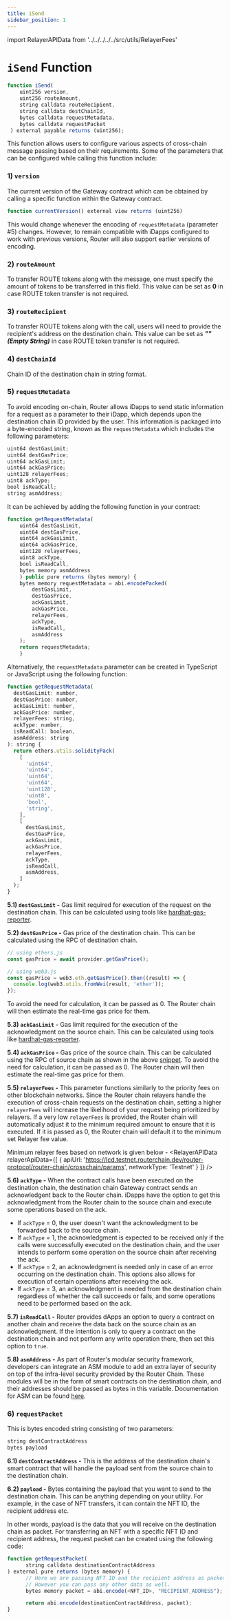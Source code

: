 ```yaml
---
title: iSend
sidebar_position: 1
---
```

import RelayerAPIData from '../../../../../src/utils/RelayerFees'


# `iSend` Function

```javascript
function iSend(
    uint256 version,
    uint256 routeAmount,
    string calldata routeRecipient,
    string calldata destChainId,
    bytes calldata requestMetadata,
    bytes calldata requestPacket
 ) external payable returns (uint256);
```

This function allows users to configure various aspects of cross-chain message passing based on their requirements. Some of the parameters that can be configured while calling this function include:

### 1) `version`

The current version of the Gateway contract which can be obtained by calling a specific function within the Gateway contract.

```javascript
function currentVersion() external view returns (uint256)
```

This would change whenever the encoding of `requestMetadata` (parameter #5) changes. However, to remain compatible with iDapps configured to work with previous versions, Router will also support earlier versions of encoding.

### 2) `routeAmount`

To transfer ROUTE tokens along with the message, one must specify the amount of tokens to be transferred in this field. This value can be set as **0** in case ROUTE token transfer is not required. 

### 3) `routeRecipient`

To transfer ROUTE tokens along with the call, users will need to provide the recipient's address on the destination chain. This value can be set as ***"" (Empty String)*** in case ROUTE token transfer is not required.

### 4) `destChainId`

Chain ID of the destination chain in string format.

### 5) `requestMetadata`

To avoid encoding on-chain, Router allows iDapps to send static information for a request as a parameter to their iDapp, which depends upon the destination chain ID provided by the user. This information is packaged into a byte-encoded string, known as the `requestMetadata` which includes the following parameters:

```javascript
uint64 destGasLimit;
uint64 destGasPrice;
uint64 ackGasLimit;
uint64 ackGasPrice;
uint128 relayerFees;
uint8 ackType;
bool isReadCall;
string asmAddress;
```

It can be achieved by adding the following function in your contract:

```javascript
function getRequestMetadata(
    uint64 destGasLimit,
    uint64 destGasPrice,
    uint64 ackGasLimit,
    uint64 ackGasPrice,
    uint128 relayerFees,
    uint8 ackType,
    bool isReadCall,
    bytes memory asmAddress
    ) public pure returns (bytes memory) {
    bytes memory requestMetadata = abi.encodePacked(
        destGasLimit,
        destGasPrice,
        ackGasLimit,
        ackGasPrice,
        relayerFees,
        ackType,
        isReadCall,
        asmAddress
    );
    return requestMetadata;
    }
```

Alternatively, the `requestMetadata` parameter can be created in TypeScript or JavaScript using the following function:


```javascript
function getRequestMetadata(
  destGasLimit: number,
  destGasPrice: number,
  ackGasLimit: number,
  ackGasPrice: number,
  relayerFees: string,
  ackType: number,
  isReadCall: boolean,
  asmAddress: string
): string {
  return ethers.utils.solidityPack(
    [
      'uint64',
      'uint64',
      'uint64',
      'uint64',
      'uint128',
      'uint8',
      'bool',
      'string',
    ],
    [
      destGasLimit,
      destGasPrice,
      ackGasLimit,
      ackGasPrice,
      relayerFees,
      ackType,
      isReadCall,
      asmAddress,
    ]
  );
}
```

**5.1) `destGasLimit` -** Gas limit required for execution of the request on the destination chain. This can be calculated using tools like [hardhat-gas-reporter](https://www.npmjs.com/package/hardhat-gas-reporter).

**5.2) `destGasPrice` -** Gas price of the destination chain. This can be calculated using the RPC of destination chain.

   ```jsx
   // using ethers.js
   const gasPrice = await provider.getGasPrice();

   // using web3.js
   const gasPrice = web3.eth.getGasPrice().then((result) => {
     console.log(web3.utils.fromWei(result, 'ether'));
   });
   ```

   To avoid the need for calculation, it can be passed as 0. The Router chain will then estimate the real-time gas price for them.

**5.3) `ackGasLimit` -** Gas limit required for the execution of the acknowledgment on the source chain. This can be calculated using tools like [hardhat-gas-reporter](https://www.npmjs.com/package/hardhat-gas-reporter).

**5.4) `ackGasPrice` -** Gas price of the source chain. This can be calculated using the RPC of source chain as shown in the above [snippet](#5-requestmetadata). To avoid the need for calculation, it can be passed as 0. The Router chain will then estimate the real-time gas price for them.

**5.5) `relayerFees` -** This parameter functions similarly to the priority fees on other blockchain networks. Since the Router chain relayers handle the execution of cross-chain requests on the destination chain, setting a higher `relayerFees` will increase the likelihood of your request being prioritized by relayers. If a very low `relayerFees` is provided, the Router chain will automatically adjust it to the minimum required amount to ensure that it is executed. If it is passed as 0, the Router chain will default it to the minimum set Relayer fee value. 

Minimum relayer fees based on network is given below -
<RelayerAPIData
  relayerApiData={[
    { apiUrl: 'https://lcd.testnet.routerchain.dev/router-protocol/router-chain/crosschain/params', networkType: 'Testnet' }
  ]}
/>
<p style={{ marginBottom: '30px' }}></p>


**5.6) `ackType` -** When the contract calls have been executed on the destination chain, the destination chain Gateway contract sends an acknowledgent back to the Router chain. iDapps have the option to get this acknowledgment from the Router chain to the source chain and execute some operations based on the ack.
   - If `ackType` = 0, the user doesn't want the acknowledgment to be forwarded back to the source chain.
   - If `ackType` = 1, the acknowledgment is expected to be received only if the calls were successfully executed on the destination chain, and the user intends to perform some operation on the source chain after receiving the ack.
   - If `ackType` = 2, an acknowledgment is needed only in case of an error occurring on the destination chain. This options also allows for execution of certain operations after receiving the ack.
   - If `ackType` = 3, an acknowledgment is needed from the destination chain regardless of whether the call succeeds or fails, and some operations need to be performed based on the ack. 

**5.7) `isReadCall` -** Router provides dApps an option to query a contract on another chain and receive the data back on the source chain as an acknowledgment. If the intention is only to query a contract on the destination chain and not perform any write operation there, then set this option to `true`.

**5.8) `asmAddress` -** As part of Router's modular security framework, developers can integrate an ASM module to add an extra layer of security on top of the infra-level security provided by the Router Chain. These modules will be in the form of smart contracts on the destination chain, and their addresses should be passed as bytes in this variable. Documentation for ASM can be found [here](../../key-concepts/additional-security-modules).

### 6) `requestPacket`

This is bytes encoded string consisting of two parameters:

```javascript
string destContractAddress
bytes payload
```

**6.1) `destContractAddress` -** This is the address of the destination chain's smart contract that will handle the payload sent from the source chain to the destination chain.

**6.2) `payload` -** Bytes containing the payload that you want to send to the destination chain. This can be anything depending on your utility. For example, in the case of NFT transfers, it can contain the NFT ID, the recipient address etc. 


In other words, payload is the data that you will receive on the destination chain as packet. For transferring an NFT with a specific NFT ID and recipient address, the request packet can be created using the following code:

   ```javascript
   function getRequestPacket(
         string calldata destinationContractAddress
   ) external pure returns (bytes memory) {
         // Here we are passing NFT ID and the recipient address as packet.
         // However you can pass any other data as well.
         bytes memory packet = abi.encode(<NFT_ID>, "RECIPIENT_ADDRESS");

         return abi.encode(destinationContractAddress, packet);
   }
   ```

